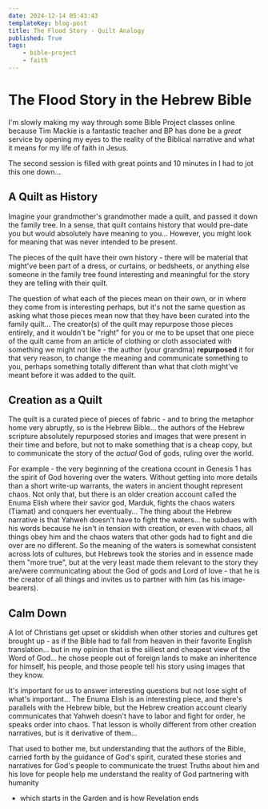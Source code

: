 ```yaml
---
date: 2024-12-14 05:43:43
templateKey: blog-post
title: The Flood Story - Quilt Analogy
published: True
tags:
    - bible-project
    - faith
---
```


# The Flood Story in the Hebrew Bible

I'm slowly making my way through some Bible Project classes online because Tim
Mackie is a fantastic teacher and BP has done be a _great_ service by opening
my eyes to the reality of the Biblical narrative and what it means for my life
of faith in Jesus.

The second session is filled with great points and 10 minutes in I had to jot
this one down...

## A Quilt as History

Imagine your grandmother's grandmother made a quilt, and passed it down the
family tree. In a sense, that quilt contains history that would pre-date you
but would absolutely have meaning to you... However, you might look for meaning
that was never intended to be present.

The pieces of the quilt have their own history - there will be material that
might've been part of a dress, or curtains, or bedsheets, or anything else
someone in the family tree found interesting and meaningful for the story they
are telling with their quilt.

The question of what each of the pieces mean on their own, or in where they
come from is interesting perhaps, but it's not the same question as asking what
those pieces mean now that they have been curated into the family quilt... The
creator(s) of the quilt may repurpose those pieces entirely, and it wouldn't be
"right" for you or me to be upset that one piece of the quilt came from an
article of clothing or cloth associated with something we might not like - the
author (your grandma) __repurposed__ it for that very reason, to change the
meaning and communicate something to you, perhaps something totally different
than what that cloth might've meant before it was added to the quilt.

## Creation as a Quilt

The quilt is a curated piece of pieces of fabric - and to bring the metaphor
home very abruptly, so is the Hebrew Bible... the authors of the Hebrew
scripture absolutely repurposed stories and images that were present in their
time and before, but not to make something that is a cheap copy, but to
communicate the story of the *actual* God of gods, ruling over the world. 

For example - the very beginning of the creationa ccount in Genesis 1 has the
spirit of God hovering over the waters. Without getting into more details than
a short write-up warrants, the waters in ancient thought represent chaos. Not
only that, but there is an older creation account called the Enuma Elish where
their savior god, Marduk, fights the chaos waters (Tiamat) and conquers her
eventually... The thing about the Hebrew narrative is that Yahweh doesn't have
to fight the waters... he subdues with his words because he isn't in tension
with creation, or even with chaos, all things obey him and the chaos waters
that other gods had to fight and die over are no different. So the meaning of
the waters is somewhat consistent across lots of cultures, but Hebrews took the
stories and in essence made them "more true", but at the very least made them
relevant to the story they are/were communicating about the God of gods and
Lord of love - that he is the creator of all things and invites us to partner
with him (as his image-bearers).

## Calm Down

A lot of Christians get upset or skiddish when other stories and cultures get
brought up - as if the Bible had to fall from heaven in their favorite English
translation... but in my opinion that is the silliest and cheapest view of the
Word of God... he chose people out of foreign lands to make an inheritence for
himself, his people, and those people tell his story using images that they
know.

It's important for us to answer interesting questions but not lose sight of
what's important... The Enuma Elish is an interesting piece, and there's
parallels with the Hebrew bible, but the Hebrew creation account clearly
communicates that Yahweh doesn't have to labor and fight for order, he speaks
order into chaos. That lesson is wholly different from other creation
narratives, but is it derivative of them... 

That used to bother me, but understanding that the authors of the Bible,
carried forth by the guidance of God's spirit, curated these stories and
narratives for God's people to communicate the truest Truths about him and his
love for people help me understand the reality of God partnering with humanity
- which starts in the Garden and is how Revelation ends
